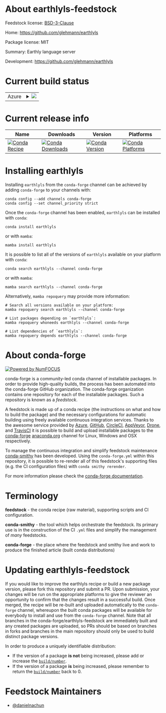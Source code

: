 About earthlyls-feedstock
=========================

Feedstock license: [BSD-3-Clause](https://github.com/conda-forge/earthlyls-feedstock/blob/main/LICENSE.txt)

Home: https://github.com/glehmann/earthlyls

Package license: MIT

Summary: Earthly language server

Development: https://github.com/glehmann/earthlyls

Current build status
====================


<table>
    
  <tr>
    <td>Azure</td>
    <td>
      <details>
        <summary>
          <a href="https://dev.azure.com/conda-forge/feedstock-builds/_build/latest?definitionId=23642&branchName=main">
            <img src="https://dev.azure.com/conda-forge/feedstock-builds/_apis/build/status/earthlyls-feedstock?branchName=main">
          </a>
        </summary>
        <table>
          <thead><tr><th>Variant</th><th>Status</th></tr></thead>
          <tbody><tr>
              <td>linux_64</td>
              <td>
                <a href="https://dev.azure.com/conda-forge/feedstock-builds/_build/latest?definitionId=23642&branchName=main">
                  <img src="https://dev.azure.com/conda-forge/feedstock-builds/_apis/build/status/earthlyls-feedstock?branchName=main&jobName=linux&configuration=linux%20linux_64_" alt="variant">
                </a>
              </td>
            </tr><tr>
              <td>osx_64</td>
              <td>
                <a href="https://dev.azure.com/conda-forge/feedstock-builds/_build/latest?definitionId=23642&branchName=main">
                  <img src="https://dev.azure.com/conda-forge/feedstock-builds/_apis/build/status/earthlyls-feedstock?branchName=main&jobName=osx&configuration=osx%20osx_64_" alt="variant">
                </a>
              </td>
            </tr><tr>
              <td>win_64</td>
              <td>
                <a href="https://dev.azure.com/conda-forge/feedstock-builds/_build/latest?definitionId=23642&branchName=main">
                  <img src="https://dev.azure.com/conda-forge/feedstock-builds/_apis/build/status/earthlyls-feedstock?branchName=main&jobName=win&configuration=win%20win_64_" alt="variant">
                </a>
              </td>
            </tr>
          </tbody>
        </table>
      </details>
    </td>
  </tr>
</table>

Current release info
====================

| Name | Downloads | Version | Platforms |
| --- | --- | --- | --- |
| [![Conda Recipe](https://img.shields.io/badge/recipe-earthlyls-green.svg)](https://anaconda.org/conda-forge/earthlyls) | [![Conda Downloads](https://img.shields.io/conda/dn/conda-forge/earthlyls.svg)](https://anaconda.org/conda-forge/earthlyls) | [![Conda Version](https://img.shields.io/conda/vn/conda-forge/earthlyls.svg)](https://anaconda.org/conda-forge/earthlyls) | [![Conda Platforms](https://img.shields.io/conda/pn/conda-forge/earthlyls.svg)](https://anaconda.org/conda-forge/earthlyls) |

Installing earthlyls
====================

Installing `earthlyls` from the `conda-forge` channel can be achieved by adding `conda-forge` to your channels with:

```
conda config --add channels conda-forge
conda config --set channel_priority strict
```

Once the `conda-forge` channel has been enabled, `earthlyls` can be installed with `conda`:

```
conda install earthlyls
```

or with `mamba`:

```
mamba install earthlyls
```

It is possible to list all of the versions of `earthlyls` available on your platform with `conda`:

```
conda search earthlyls --channel conda-forge
```

or with `mamba`:

```
mamba search earthlyls --channel conda-forge
```

Alternatively, `mamba repoquery` may provide more information:

```
# Search all versions available on your platform:
mamba repoquery search earthlyls --channel conda-forge

# List packages depending on `earthlyls`:
mamba repoquery whoneeds earthlyls --channel conda-forge

# List dependencies of `earthlyls`:
mamba repoquery depends earthlyls --channel conda-forge
```


About conda-forge
=================

[![Powered by
NumFOCUS](https://img.shields.io/badge/powered%20by-NumFOCUS-orange.svg?style=flat&colorA=E1523D&colorB=007D8A)](https://numfocus.org)

conda-forge is a community-led conda channel of installable packages.
In order to provide high-quality builds, the process has been automated into the
conda-forge GitHub organization. The conda-forge organization contains one repository
for each of the installable packages. Such a repository is known as a *feedstock*.

A feedstock is made up of a conda recipe (the instructions on what and how to build
the package) and the necessary configurations for automatic building using freely
available continuous integration services. Thanks to the awesome service provided by
[Azure](https://azure.microsoft.com/en-us/services/devops/), [GitHub](https://github.com/),
[CircleCI](https://circleci.com/), [AppVeyor](https://www.appveyor.com/),
[Drone](https://cloud.drone.io/welcome), and [TravisCI](https://travis-ci.com/)
it is possible to build and upload installable packages to the
[conda-forge](https://anaconda.org/conda-forge) [anaconda.org](https://anaconda.org/)
channel for Linux, Windows and OSX respectively.

To manage the continuous integration and simplify feedstock maintenance
[conda-smithy](https://github.com/conda-forge/conda-smithy) has been developed.
Using the ``conda-forge.yml`` within this repository, it is possible to re-render all of
this feedstock's supporting files (e.g. the CI configuration files) with ``conda smithy rerender``.

For more information please check the [conda-forge documentation](https://conda-forge.org/docs/).

Terminology
===========

**feedstock** - the conda recipe (raw material), supporting scripts and CI configuration.

**conda-smithy** - the tool which helps orchestrate the feedstock.
                   Its primary use is in the construction of the CI ``.yml`` files
                   and simplify the management of *many* feedstocks.

**conda-forge** - the place where the feedstock and smithy live and work to
                  produce the finished article (built conda distributions)


Updating earthlyls-feedstock
============================

If you would like to improve the earthlyls recipe or build a new
package version, please fork this repository and submit a PR. Upon submission,
your changes will be run on the appropriate platforms to give the reviewer an
opportunity to confirm that the changes result in a successful build. Once
merged, the recipe will be re-built and uploaded automatically to the
`conda-forge` channel, whereupon the built conda packages will be available for
everybody to install and use from the `conda-forge` channel.
Note that all branches in the conda-forge/earthlyls-feedstock are
immediately built and any created packages are uploaded, so PRs should be based
on branches in forks and branches in the main repository should only be used to
build distinct package versions.

In order to produce a uniquely identifiable distribution:
 * If the version of a package **is not** being increased, please add or increase
   the [``build/number``](https://docs.conda.io/projects/conda-build/en/latest/resources/define-metadata.html#build-number-and-string).
 * If the version of a package **is** being increased, please remember to return
   the [``build/number``](https://docs.conda.io/projects/conda-build/en/latest/resources/define-metadata.html#build-number-and-string)
   back to 0.

Feedstock Maintainers
=====================

* [@danielnachun](https://github.com/danielnachun/)

